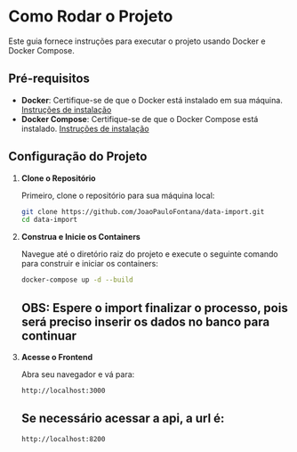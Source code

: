 # Como Rodar o Projeto

Este guia fornece instruções para executar o projeto usando Docker e Docker Compose.

## Pré-requisitos

- **Docker**: Certifique-se de que o Docker está instalado em sua máquina. [Instruções de instalação](https://docs.docker.com/get-docker/)
- **Docker Compose**: Certifique-se de que o Docker Compose está instalado. [Instruções de instalação](https://docs.docker.com/compose/install/)

## Configuração do Projeto

1. **Clone o Repositório**

   Primeiro, clone o repositório para sua máquina local:

   ```bash
   git clone https://github.com/JoaoPauloFontana/data-import.git
   cd data-import

2. **Construa e Inicie os Containers**

   Navegue até o diretório raiz do projeto e execute o seguinte comando para construir e iniciar os containers:

   ```bash
   docker-compose up -d --build
   ```

   ## OBS: Espere o import finalizar o processo, pois será preciso inserir os dados no banco para continuar

3. **Acesse o Frontend**

   Abra seu navegador e vá para:

   ```bash
   http://localhost:3000
   ```

   ## Se necessário acessar a api, a url é:

   ```bash
   http://localhost:8200
   ```

